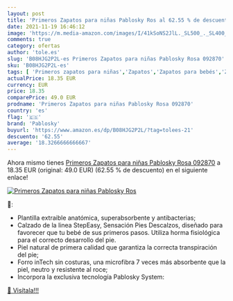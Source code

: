 ```yaml
---
layout: post
title: 'Primeros Zapatos para niñas Pablosky Ros al 62.55 % de descuento'
date: 2021-11-19 16:46:12
image: 'https://m.media-amazon.com/images/I/41kSoNS2JlL._SL500_._SL400_.jpg'
comments: true
category: ofertas
author: 'tole.es'
slug: 'B08HJG2P2L-es Primeros Zapatos para niñas Pablosky Rosa 092870'
sku: 'B08HJG2P2L-es'
tags: [ 'Primeros zapatos para niñas','Zapatos','Zapatos para bebés','Zapatos para niñas','Zapatos y complementos','pablosky','zapatos', ]
actualPrice: 18.35 EUR
currency: EUR
price: 18.35
comparePrice: 49.0 EUR
prodname: 'Primeros Zapatos para niñas Pablosky Rosa 092870'
country: 'es'
flag: '🇪🇸'
brand: 'Pablosky'
buyurl: 'https://www.amazon.es/dp/B08HJG2P2L/?tag=tolees-21'
descuento: '62.55'
average: '18.3266666666667'
---
```


Ahora mismo tienes [Primeros Zapatos para niñas Pablosky Rosa 092870](https://www.amazon.es/dp/B08HJG2P2L/?tag=tolees-21) a 18.35 EUR (original: 49.0 EUR) (62.55 %  de descuento) en el siguiente enlace!

[![Primeros Zapatos para niñas Pablosky Ros](https://m.media-amazon.com/images/I/41kSoNS2JlL._SL500_._SL400_.jpg)](https://www.amazon.es/dp/B08HJG2P2L/?tag=tolees-21)

🔎:

- Plantilla extraible anatómica, superabsorbente y antibacterias;
- Calzado de la linea StepEasy, Sensación Pies Descalzos, diseñado para favorecer que tu bebé de sus primeros pasos. Utiliza horma fisiológica para el correcto desarrollo del pie.
- Piel natural de primera calidad que garantiza la correcta transpiración del pie;
- Forro inTech sin costuras, una microfibra 7 veces más absorbente que la piel, neutro y resistente al roce;
- Incorpora la exclusiva tecnología Pablosky System:

[🛒 Visítala!!!](https://www.amazon.es/dp/B08HJG2P2L/?tag=tolees-21)
